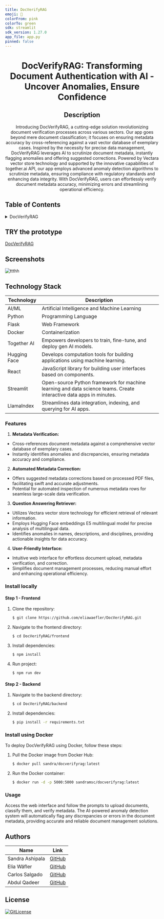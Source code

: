 ```yaml
---
title: DocVerifyRAG
emoji: 🐠
colorFrom: pink
colorTo: green
sdk: streamlit
sdk_version: 1.27.0
app_file: app.py
pinned: false
---
```


<!-- PROJECT TITLE -->
  <h1 align="center">DocVerifyRAG: Transforming Document Authentication with AI - Uncover Anomalies, Ensure Confidence</h1>
 <div id="header" align="center">
</div>
<h2 align="center">
 Description
</h2>
<p align="center"> Introducing DocVerifyRAG, a cutting-edge solution revolutionizing document verification processes across various sectors. Our app goes beyond mere document classification; it focuses on ensuring metadata accuracy by cross-referencing against a vast vector database of exemplary cases. Inspired by the necessity for precise data management, DocVerifyRAG leverages AI to scrutinize document metadata, instantly flagging anomalies and offering suggested corrections. Powered by Vectara vector store technology and supported by the innovative capabilities of together.ai API, our app employs advanced anomaly detection algorithms to scrutinize metadata, ensuring compliance with regulatory standards and enhancing data integrity. With DocVerifyRAG, users can effortlessly verify document metadata accuracy, minimizing errors and streamlining operational efficiency.</p>

## Table of Contents

<details>
<summary>DocVerifyRAG</summary>
  
- [Application Description](#application-description)
- [Table of Contents](#table-of-contents)
- [Local installation](#install-locally)
- [Install using Docker](#install-using-docker)
- [Usage](#usage)
- [Contributing](#contributing)
- [Authors](#authors)
- [License](#license)

</details>

## TRY the prototype
[DocVerifyRAG](https://docverify-rag.vercel.app)

## Screenshots


![ttthh](https://github.com/eliawaefler/DocVerifyRAG/assets/19821445/331845d7-a360-4315-92ef-d4bb50021eaa)

## Technology Stack

| Technology | Description                 |
| ---------- | --------------------------- |
| AI/ML      | Artificial Intelligence and Machine Learning |
| Python     | Programming Language        |
| Flask      | Web Framework               |
| Docker     | Containerization            |
| Together AI    | Empowers developers to train, fine-tune, and deploy gen AI models. |
| Hugging Face    | Develops computation tools for building applications using machine learning. |
| React    | JavaScript library for building user interfaces based on components.  |
| Streamlit    | Open-source Python framework for machine learning and data science teams. Create interactive data apps in minutes.  |
|LlamaIndex| Streamlines data integration, indexing, and querying for AI apps.|

### Features

1. **Metadata Verification:**
- Cross-references document metadata against a comprehensive vector database of exemplary cases.
- Instantly identifies anomalies and discrepancies, ensuring metadata accuracy and compliance.

2. **Automated Metadata Correction:**
- Offers suggested metadata corrections based on processed PDF files, facilitating swift and accurate adjustments.
- Potential for automated inspection of numerous metadata rows for seamless large-scale data verification.

3. **Question Answering Retriever:**
- Utilizes Vectara vector store technology for efficient retrieval of relevant information.
- Employs Hugging Face embeddings E5 multilingual model for precise analysis of multilingual data.
- Identifies anomalies in names, descriptions, and disciplines, providing actionable insights for data accuracy.

4. **User-Friendly Interface:**
- Intuitive web interface for effortless document upload, metadata verification, and correction.
- Simplifies document management processes, reducing manual effort and enhancing operational efficiency.

### Install locally

#### Step 1 - Frontend

1. Clone the repository:
    ```bash
    $ git clone https://github.com/eliawaefler/DocVerifyRAG.git
    ```

2. Navigate to the frontend directory:
    ```bash
    $ cd DocVerifyRAG/frontend
    ```

3. Install dependencies:
    ```bash
    $ npm install
    ```
4. Run project:
    ```bash
    $ npm run dev
    ```

#### Step 2 - Backend

1. Navigate to the backend directory:
    ```bash
    $ cd DocVerifyRAG/backend
    ```

2. Install dependencies:
    ```bash
    $ pip install -r requirements.txt
    ```

### Install using Docker

To deploy DocVerifyRAG using Docker, follow these steps:

1. Pull the Docker image from Docker Hub:

    ```bash
    $ docker pull sandra/docverifyrag:latest
    ```

2. Run the Docker container:

    ```bash
    $ docker run -d -p 5000:5000 sandramsc/docverifyrag:latest
    ```

### Usage

Access the web interface and follow the prompts to upload documents, classify them, and verify metadata. The AI-powered anomaly detection system will automatically flag any discrepancies or errors in the document metadata, providing accurate and reliable document management solutions.
## Authors

| Name           | Link                                      |
| -------------- | ----------------------------------------- |
| Sandra Ashipala | [GitHub](https://github.com/sandramsc) |
| Elia Wäfler | [GitHub](https://github.com/eliawaefler) |
| Carlos Salgado | [GitHub](https://github.com/salgadev) |
| Abdul Qadeer | [GitHub](https://github.com/AbdulQadeer-55) |


## License

[![GitLicense](https://img.shields.io/badge/License-MIT-lime.svg)](https://github.com/eliawaefler/DocVerifyRAG/blob/main/LICENSE)
